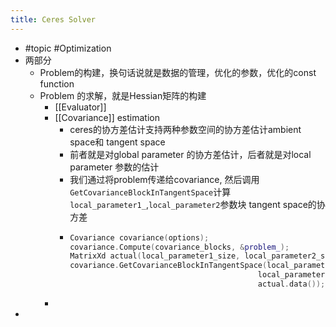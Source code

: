 ```yaml
---
title: Ceres Solver
---
```


- #topic #Optimization
- 两部分
	- Problem的构建，换句话说就是数据的管理，优化的参数，优化的const function
	- Problem 的求解，就是Hessian矩阵的构建
		- [[Evaluator]]
		- [[Covariance]] estimation
			- ceres的协方差估计支持两种参数空间的协方差估计ambient space和 tangent space
			- 前者就是对global parameter 的协方差估计，后者就是对local parameter 参数的估计
			- 我们通过将problem传递给covariance, 然后调用`GetCovarianceBlockInTangentSpace`计算`local_parameter1_`,`local_parameter2`参数块 tangent space的协方差
			-
			  ```C++
			  Covariance covariance(options);
			  covariance.Compute(covariance_blocks, &problem_);
			  MatrixXd actual(local_parameter1_size, local_parameter2_size);
			  covariance.GetCovarianceBlockInTangentSpace(local_parameter1_address,
			                                            local_parameter1_address,
			                                            actual.data());
			  ```
		-
-